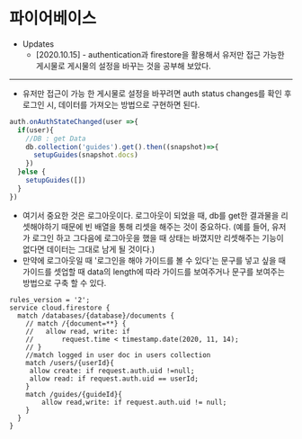 # 파이어베이스

- Updates
  - [2020.10.15] - authentication과 firestore을 활용해서 유저만 접근 가능한 게시물로 게시물의 설정을 바꾸는 것을 공부해 보았다.

---
- 유저만 접근이 가능 한 게시물로 설정을 바꾸려면 auth status changes를 확인 후 로그인 시, 데이터를 가져오는 방법으로 구현하면 된다.

```javascript
auth.onAuthStateChanged(user =>{
  if(user){
    //DB : get Data 
    db.collection('guides').get().then((snapshot)=>{
      setupGuides(snapshot.docs)
    })
  }else {
    setupGuides([])
  }
})
```
- 여기서 중요한 것은 로그아웃이다. 로그아웃이 되었을 때, db를 get한 결과물을 리셋해야하기 때문에 빈 배열을 통해 리셋을 해주는 것이 중요하다. (예를 들어, 유저가 로그인 하고 그다음에 로그아웃을 했을 때 상태는 바꼈지만 리셋해주는 기능이 없다면 데이터는 그대로 남게 될 것이다.)
- 만약에 로그아웃일 때 '로그인을 해야 가이드를 볼 수 있다'는 문구를 넣고 싶을 때 가이드를 셋업할 때 data의 length에 따라 가이드를 보여주거나 문구를 보여주는 방법으로 구축 할 수 있다.

```
rules_version = '2';
service cloud.firestore {
  match /databases/{database}/documents {
    // match /{document=**} {
    //   allow read, write: if
    //       request.time < timestamp.date(2020, 11, 14);
    // }
    //match logged in user doc in users collection
    match /users/{userId}{
     allow create: if request.auth.uid !=null;
     allow read: if request.auth.uid == userId;
    }
    match /guides/{guideId}{
    	allow read,write: if request.auth.uid != null;
    }
  }
}
```